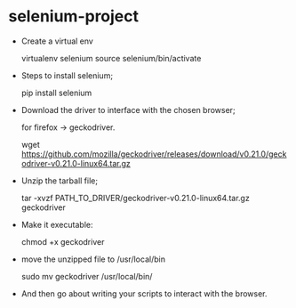 # selenium-project
- Create a virtual env

    virtualenv selenium
    source selenium/bin/activate

- Steps to install selenium;

    pip install selenium

- Download the driver to interface with the chosen browser;

    for firefox -> geckodriver.

    wget https://github.com/mozilla/geckodriver/releases/download/v0.21.0/geckodriver-v0.21.0-linux64.tar.gz


- Unzip the tarball file;

    tar -xvzf PATH_TO_DRIVER/geckodriver-v0.21.0-linux64.tar.gz geckodriver

- Make it executable:

    chmod +x geckodriver

- move the unzipped file to /usr/local/bin

    sudo mv geckodriver /usr/local/bin/

- And then go about writing your scripts to interact with the browser.